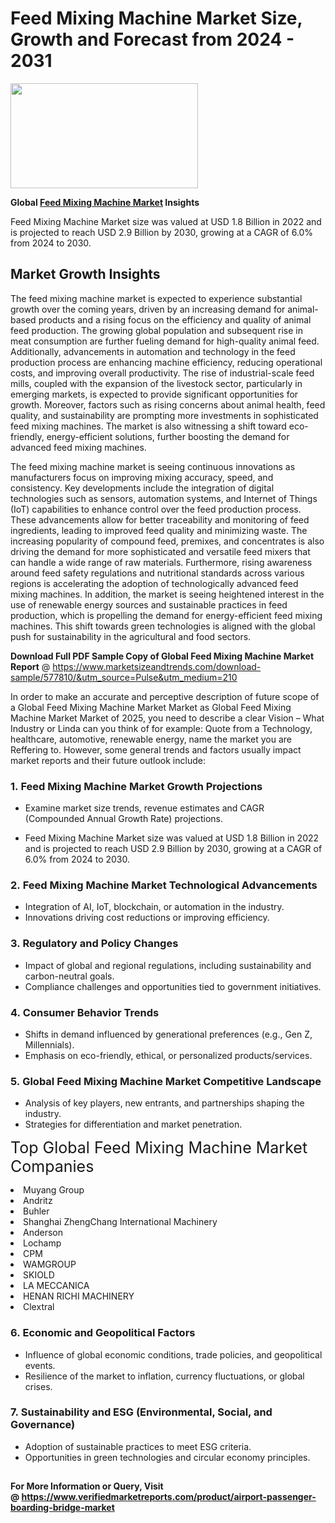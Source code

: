 <H1>Feed Mixing Machine Market Size, Growth and Forecast from 2024 - 2031</H1><img class="aligncenter size-medium wp-image-584254" src="https://thirdeyenews.in/wp-content/uploads/2024/09/Global-Market-Research-300x168.jpeg" alt="" width="300" height="168" /><p><strong>Global&nbsp;<a href="https://www.marketsizeandtrends.com/download-sample/577810/&amp;utm_source=Pulse&amp;utm_medium=210">Feed Mixing Machine Market</a> Insights</strong></p><p>Feed Mixing Machine Market size was valued at USD 1.8 Billion in 2022 and is projected to reach USD 2.9 Billion by 2030, growing at a CAGR of 6.0% from 2024 to 2030.</p><p><h2>Market Growth Insights</h2> <p>The feed mixing machine market is expected to experience substantial growth over the coming years, driven by an increasing demand for animal-based products and a rising focus on the efficiency and quality of animal feed production. The growing global population and subsequent rise in meat consumption are further fueling demand for high-quality animal feed. Additionally, advancements in automation and technology in the feed production process are enhancing machine efficiency, reducing operational costs, and improving overall productivity. The rise of industrial-scale feed mills, coupled with the expansion of the livestock sector, particularly in emerging markets, is expected to provide significant opportunities for growth. Moreover, factors such as rising concerns about animal health, feed quality, and sustainability are prompting more investments in sophisticated feed mixing machines. The market is also witnessing a shift toward eco-friendly, energy-efficient solutions, further boosting the demand for advanced feed mixing machines. </p> <p>The feed mixing machine market is seeing continuous innovations as manufacturers focus on improving mixing accuracy, speed, and consistency. Key developments include the integration of digital technologies such as sensors, automation systems, and Internet of Things (IoT) capabilities to enhance control over the feed production process. These advancements allow for better traceability and monitoring of feed ingredients, leading to improved feed quality and minimizing waste. The increasing popularity of compound feed, premixes, and concentrates is also driving the demand for more sophisticated and versatile feed mixers that can handle a wide range of raw materials. Furthermore, rising awareness around feed safety regulations and nutritional standards across various regions is accelerating the adoption of technologically advanced feed mixing machines. In addition, the market is seeing heightened interest in the use of renewable energy sources and sustainable practices in feed production, which is propelling the demand for energy-efficient feed mixing machines. This shift towards green technologies is aligned with the global push for sustainability in the agricultural and food sectors. </p><p><span class=""><strong>Download Full PDF Sample Copy of Global Feed Mixing Machine Market Report</strong> @ <a href="https://www.marketsizeandtrends.com/download-sample/577810/&amp;utm_source=Pulse&amp;utm_medium=210" target="_blank">https://www.marketsizeandtrends.com/download-sample/577810/&amp;utm_source=Pulse&amp;utm_medium=210</a></span></p><p>In order to make an accurate and perceptive description of future scope of a Global&nbsp;Feed Mixing Machine Market Market as Global&nbsp;Feed Mixing Machine Market Market of 2025, you need to describe a clear Vision &ndash; What Industry or Linda can you think of for example: Quote from a Technology, healthcare, automotive, renewable energy, name the market you are Reffering to. However, some general trends and factors usually impact market reports and their future outlook include:</p><h3>1.&nbsp;<strong>Feed Mixing Machine Market Growth Projections</strong></h3><ul><li>Examine market size trends, revenue estimates and CAGR (Compounded Annual Growth Rate) projections.</li><li><p>Feed Mixing Machine Market size was valued at USD 1.8 Billion in 2022 and is projected to reach USD 2.9 Billion by 2030, growing at a CAGR of 6.0% from 2024 to 2030.</p></li></ul><h3>2.&nbsp;<strong>Feed Mixing Machine Market Technological Advancements</strong></h3><ul><li>Integration of AI, IoT, blockchain, or automation in the industry.</li><li>Innovations driving cost reductions or improving efficiency.</li></ul><h3>3.&nbsp;<strong>Regulatory and Policy Changes</strong></h3><ul><li>Impact of global and regional regulations, including sustainability and carbon-neutral goals.</li><li>Compliance challenges and opportunities tied to government initiatives.</li></ul><h3>4.&nbsp;<strong>Consumer Behavior Trends</strong></h3><ul><li>Shifts in demand influenced by generational preferences (e.g., Gen Z, Millennials).</li><li>Emphasis on eco-friendly, ethical, or personalized products/services.</li></ul><h3>5.&nbsp;<strong>Global Feed Mixing Machine Market Competitive Landscape</strong></h3><ul><li>Analysis of key players, new entrants, and partnerships shaping the industry.</li><li>Strategies for differentiation and market penetration.</li></ul><p data-pm-slice="1 1 []"><span style="color: inherit; font-family: inherit; font-size: 25px;">Top Global Feed Mixing Machine Market Companies</span></p><div class="" data-test-id=""><p><li>Muyang Group</li><li> Andritz</li><li> Buhler</li><li> Shanghai ZhengChang International Machinery</li><li> Anderson</li><li> Lochamp</li><li> CPM</li><li> WAMGROUP</li><li> SKIOLD</li><li> LA MECCANICA</li><li> HENAN RICHI MACHINERY</li><li> Clextral</li></p></div><h3>6.&nbsp;<strong>Economic and Geopolitical Factors</strong></h3><ul><li>Influence of global economic conditions, trade policies, and geopolitical events.</li><li>Resilience of the market to inflation, currency fluctuations, or global crises.</li></ul><h3>7.&nbsp;<strong>Sustainability and ESG (Environmental, Social, and Governance)</strong></h3><ul><li>Adoption of sustainable practices to meet ESG criteria.</li><li>Opportunities in green technologies and circular economy principles.</li></ul><h2><strong style="font-size: 14px;">For More Information or Query, Visit @&nbsp;</strong><a style="background-color: #ffffff; font-size: 14px;" href="https://www.marketsizeandtrends.com/report/feed-mixing-machine-market/" target="_blank">https://www.verifiedmarketreports.com/product/airport-passenger-boarding-bridge-market</a></h2>
